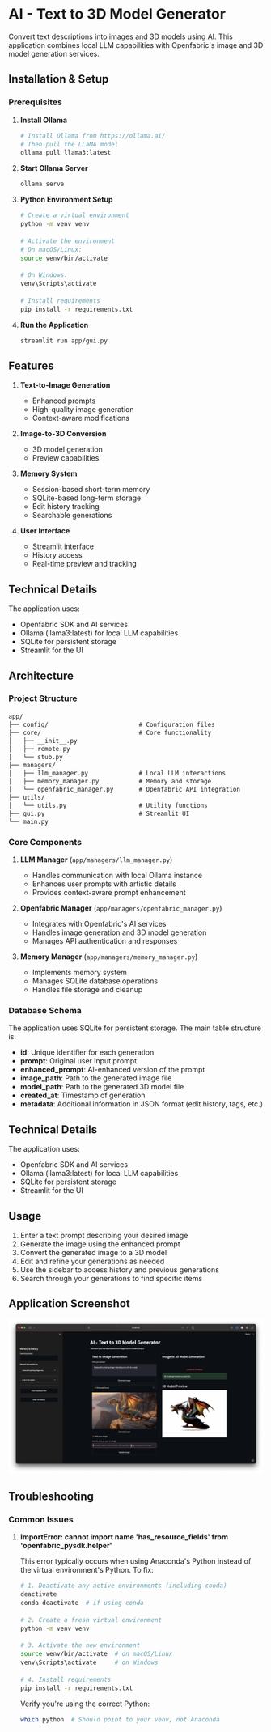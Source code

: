 # AI - Text to 3D Model Generator

Convert text descriptions into images and 3D models using AI. This application combines local LLM capabilities with Openfabric's image and 3D model generation services.

## Installation & Setup

### Prerequisites

1. **Install Ollama**

   ```bash
   # Install Ollama from https://ollama.ai/
   # Then pull the LLaMA model
   ollama pull llama3:latest
   ```

2. **Start Ollama Server**

   ```bash
   ollama serve
   ```

3. **Python Environment Setup**

   ```bash
   # Create a virtual environment
   python -m venv venv

   # Activate the environment
   # On macOS/Linux:
   source venv/bin/activate

   # On Windows:
   venv\Scripts\activate

   # Install requirements
   pip install -r requirements.txt
   ```

4. **Run the Application**

   ```bash
   streamlit run app/gui.py
   ```

## Features

1. **Text-to-Image Generation**

   - Enhanced prompts
   - High-quality image generation
   - Context-aware modifications

2. **Image-to-3D Conversion**

   - 3D model generation
   - Preview capabilities

3. **Memory System**

   - Session-based short-term memory
   - SQLite-based long-term storage
   - Edit history tracking
   - Searchable generations

4. **User Interface**

   - Streamlit interface
   - History access
   - Real-time preview and tracking

## Technical Details

The application uses:

- Openfabric SDK and AI services
- Ollama (llama3:latest) for local LLM capabilities
- SQLite for persistent storage
- Streamlit for the UI

## Architecture

### Project Structure

```
app/
├── config/                         # Configuration files
├── core/                           # Core functionality
│   ├── __init__.py
│   ├── remote.py
│   └── stub.py
├── managers/
│   ├── llm_manager.py              # Local LLM interactions
│   ├── memory_manager.py           # Memory and storage
│   └── openfabric_manager.py       # Openfabric API integration
├── utils/
│   └── utils.py                    # Utility functions
├── gui.py                          # Streamlit UI
└── main.py
```

### Core Components

1. **LLM Manager** (`app/managers/llm_manager.py`)

   - Handles communication with local Ollama instance
   - Enhances user prompts with artistic details
   - Provides context-aware prompt enhancement

2. **Openfabric Manager** (`app/managers/openfabric_manager.py`)

   - Integrates with Openfabric's AI services
   - Handles image generation and 3D model generation
   - Manages API authentication and responses

3. **Memory Manager** (`app/managers/memory_manager.py`)
   - Implements memory system
   - Manages SQLite database operations
   - Handles file storage and cleanup

### Database Schema

The application uses SQLite for persistent storage. The main table structure is:

- **id**: Unique identifier for each generation
- **prompt**: Original user input prompt
- **enhanced_prompt**: AI-enhanced version of the prompt
- **image_path**: Path to the generated image file
- **model_path**: Path to the generated 3D model file
- **created_at**: Timestamp of generation
- **metadata**: Additional information in JSON format (edit history, tags, etc.)

## Technical Details

The application uses:

- Openfabric SDK and AI services
- Ollama (llama3:latest) for local LLM capabilities
- SQLite for persistent storage
- Streamlit for the UI

## Usage

1. Enter a text prompt describing your desired image
2. Generate the image using the enhanced prompt
3. Convert the generated image to a 3D model
4. Edit and refine your generations as needed
5. Use the sidebar to access history and previous generations
6. Search through your generations to find specific items

## Application Screenshot

![AI Text to 3D Model Generator Interface](screenshot.png)

## Troubleshooting

### Common Issues

1. **ImportError: cannot import name 'has_resource_fields' from 'openfabric_pysdk.helper'**

   This error typically occurs when using Anaconda's Python instead of the virtual environment's Python. To fix:

   ```bash
   # 1. Deactivate any active environments (including conda)
   deactivate
   conda deactivate  # if using conda

   # 2. Create a fresh virtual environment
   python -m venv venv

   # 3. Activate the new environment
   source venv/bin/activate  # on macOS/Linux
   venv\Scripts\activate     # on Windows

   # 4. Install requirements
   pip install -r requirements.txt
   ```

   Verify you're using the correct Python:

   ```bash
   which python  # Should point to your venv, not Anaconda
   ```
